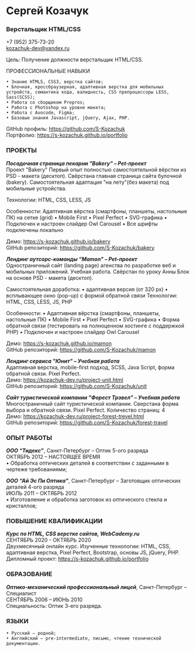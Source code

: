 # Сергей Козачук 
### Верстальщик HTML/CSS
+7 (952) 375-73-20  
kozachuk-dev@yandex.ru

Цель: Получение должности верстальщик HTML/CSS. 

ПРОФЕССИОНАЛЬНЫЕ НАВЫКИ

    • Знание HTML5‚ CSS3, верстка сайтов;
    • Блочная, кроссбраузерная, адаптивная верстка для мобильных устройств, семантика кода, валидность, CSS препроцессоры LESS, Sass(SCSS);
    • Работа со сборщиком Prepros;
    • Работа с Photoshop на уровне макета; 
    • Работа с Avocode, Figma; 
    • Базовые знания Javascript, jQuery, Ajax, PHP. 
GitHub профиль: https://github.com/S-Kozachuk  
Портфолио: https://s-kozachuk.github.io/portfolio

  
### ПРОЕКТЫ
***Посадочная страница пекарни "Bakery" – Pet-проект***  
Проект "Bakery"
Первый опыт полностью самостоятельной вёрстки из PSD - макета (десктоп). Свёрстана главная страница сайта булочной (bakery). 
Самостоятельная адаптация "на лету"(без макета) под мобильные устройства.

Технологии: HTML, CSS, LESS, JS

Особенности:
Адаптивная вёрстка (смартфоны, планшеты, настольные ПК) на сетке (grid)
   • Mobile First
   • Pixel Perfect
   • SVG-графика
   • Подключен и настроен слайдер Owl Carousel
   • Все шрифты подключены локально
  
Демо: https://s-kozachuk.github.io/bakery  
GitHub репозиторий: https://github.com/S-Kozachuk/bakery

  
***Лендинг аутсорс-команды “Mamon"  –  Pet-проект***  
Одностраничный сайт (landing page) агенства по разработке веб и мобильных приложений. Учебная работа. 
Свёрстан по уроку Анны Блок на основе PSD - макета (десктоп).

Самостоятельная доработка:
   • адаптивная версия (от 320 px)
   • всплывающее окно (pop-up) c формой обратной связи
Технологии: HTML, CSS, LESS, JS, PHP

Особенности:
   • Адаптивная вёрстка (смартфоны, планшеты, настольные ПК)
   • Mobile First
   • Pixel Perfect
   • SVG-графика
   • Форма обратной связи (тестировать на полноценном хостинге с поддержкой PHP)
   • Подключен и настроен слайдер Owl Carousel

Демо: https://s-kozachuk.github.io/mamon  
GitHub репозиторий: https://github.com/S-Kozachuk/mamon

  
***Лендинг сервиса "Юнит"  – Учебная работа***  
Адаптивная верстка, mobile-first подход, SCSS, Java Script, форма обратной связи. Pixel Perfect.  
Демо: https://kozachuk-dev.ru/project-unit.html  
GitHub репозиторий: https://github.com/S-Kozachuk/unit

  
***Сайт туристической компании "Форест Трэвел"  – Учебная работа***  
Многостраничный сайт туристической компании. Сверстана форма выбора и обратной связи. Pixel Perfect.  Количество страниц: 4  
Демо: https://kozachuk-dev.ru/project-forest-trevel.html  
GitHub репозиторий: https://github.com/S-Kozachuk/forest-travel


### ОПЫТ РАБОТЫ
***ООО “Тидекс”***, Санкт-Петербург – Оптик 5-ого разряда  
ОКТЯБРЬ 2012  – НАСТОЯЩЕЕ ВРЕМЯ  
    • Обработка оптических деталей в соответствии с заданными в чертеже требованиями; 
    
***ООО “Ай Эс Пи Оптика”***, Санкт-Петербург – Заготовщик оптических деталей 4-ого разряда  
ИЮЛЬ 2011  – ОКТЯБРЬ 2012  
    • Изготовление и обработка заготовок из оптического стекла и кристаллов;
    
### ПОВЫШЕНИЕ КВАЛИФИКАЦИИ
***Курс по HTML, CSS верстке сайтов, WebCademy.ru***  
СЕНТЯБРЬ 2020 - ОКТЯБРЬ 2020  
Двухмесячный онлайн курс. Изученные технологии: HTML, CSS, адаптивная верстка, Pixel Perfect, Bootstrap, основы JS, jQuery, PHP.  
Дипломный проект: https://s-kozachuk.github.io/portfolio

### ОБРАЗОВАНИЕ
***Оптико-механический профессиональный лицей***, Санкт-Петербург – Специалист  
СЕНТЯБРЬ 2006 – ИЮНЬ 2010  
Специальность: Оптик 3-его разряда.

### ЯЗЫКИ
    • Русский — родной; 
    • Английский — pre-intermediate, письмо, чтение технической документации.

